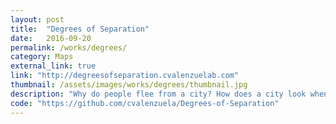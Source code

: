 ```yaml
---
layout: post
title:  "Degrees of Separation"
date:   2016-09-20
permalink: /works/degrees/
category: Maps
external_link: true
link: "http://degreesofseparation.cvalenzuelab.com"
thumbnail: /assets/images/works/degrees/thumbnail.jpg
description: "Why do people flee from a city? How does a city look when people need to leave to survive? This map shows a satellite map of Manhattan and overlays it with satellite images from different cities in Syria destroyed by war. This project aims to explore how we perceive spatial information and maps based on our previous knowledge of a place. Trying to better understand what does it mean to leave your home and seek refugee in another place."
code: "https://github.com/cvalenzuela/Degrees-of-Separation"
---
```

